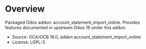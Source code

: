 # Overview

Packaged Odoo addon: account_statement_import_online. Provides features documented in upstream Odoo 16 under this addon.

- Source: OCA/OCB 16.0, addon account_statement_import_online
- License: LGPL-3
